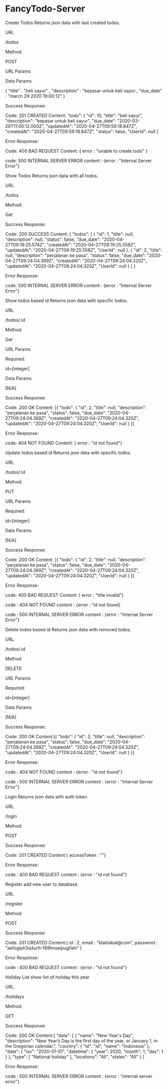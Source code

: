 # FancyTodo-Server

Create Todos
Returns json data with last created todos.

URL

/todos

Method:

POST

URL Params

Data Params

 {
    "title" : "beli sayur" , 
    "description" : "kepasar untuk beli sayur:, 
    "due_date" : "march 29 2020 19:00:12" 
 }

Success Response:

Code: 201 CREATED
Content:  "todo": {
        "id": 10,
        "title": "beli sayur",
        "description": "kepasar untuk beli sayur",
        "due_date": "2020-03-29T11:00:12.000Z",
        "updatedAt": "2020-04-27T09:59:18.847Z",
        "createdAt": "2020-04-27T09:59:18.847Z",
        "status": false,
        "UserId": null
    }

Error Response:

Code: 400 BAD REQUEST
Content: { error : "unable to create todo" }

code: 500 INTERNAL SERVER ERROR
content : {error : "Internal Server Error"}


Show Todos
Returns json data with all todos.

URL

/todos

Method:

Get


Success Response:

Code: 200 SUCCESS
Content: {
    "todos": [
        {
            "id": 1,
            "title": null,
            "description": null,
            "status": false,
            "due_date": "2020-04-27T09:19:25.574Z",
            "createdAt": "2020-04-27T09:19:25.558Z",
            "updatedAt": "2020-04-27T09:19:25.558Z",
            "UserId": null
        },
        {
            "id": 2,
            "title": null,
            "description": "perjalanan ke pasa",
            "status": false,
            "due_date": "2020-04-27T09:24:04.369Z",
            "createdAt": "2020-04-27T09:24:04.320Z",
            "updatedAt": "2020-04-27T09:24:04.320Z",
            "UserId": null
        }
    ]
}

Error Response:

code: 500 INTERNAL SERVER ERROR
content : {error : "Internal Server Error"}



Show todos based id
Returns json data with specific todos.

URL

/todos/:id

Method:

Get

URL Params

Required: 

id=[integer]

Data Params

[N/A]


Success Response:

Code: 200 OK
Content: [{
    "todo": {
        "id": 2,
        "title": null,
        "description": "perjalanan ke pasa",
        "status": false,
        "due_date": "2020-04-27T09:24:04.369Z",
        "createdAt": "2020-04-27T09:24:04.320Z",
        "updatedAt": "2020-04-27T09:24:04.320Z",
        "UserId": null
    }
}]

Error Response:

code: 404 NOT FOUND
Content: { error : "id not found"}



Update todos based id
Returns json data with specific todos.

URL

/todos/:id

Method:

PUT

URL Params

Required: 

id=[integer]

Data Params

[N/A]


Success Response:

Code: 200 OK
Content: [{
    "todo": {
        "id": 2,
        "title": null,
        "description": "perjalanan ke pasa",
        "status": false,
        "due_date": "2020-04-27T09:24:04.369Z",
        "createdAt": "2020-04-27T09:24:04.320Z",
        "updatedAt": "2020-04-27T09:24:04.320Z",
        "UserId": null
    }
}]

Error Response:

code: 400 BAD REQUEST
Content: { error : "title invalid"}

code : 404 NOT FOUND
content : {error : "id not found}

code : 500 INTERNAL SERVER ERROR
content : {error : "Internal Server Error"}



Delete todos based id
Returns json data with removed todos.

URL

/todos/:id

Method:

DELETE

URL Params

Required: 

id=[integer]

Data Params

[N/A]


Success Response:

Code: 200 OK
Content:[{
    "todo": {
        "id": 2,
        "title": null,
        "description": "perjalanan ke pasa",
        "status": false,
        "due_date": "2020-04-27T09:24:04.369Z",
        "createdAt": "2020-04-27T09:24:04.320Z",
        "updatedAt": "2020-04-27T09:24:04.320Z",
        "UserId": null
    }
}]

Error Response:

code : 404 NOT FOUND
content : {error : "id not found"}

code : 500 INTERNAL SERVER ERROR
content : {error : "Internal Server Error"}

Login
Returns json data with auth token.

URL

/login

Method:

POST

Success Response:

Code: 201 CREATED
Content:{ accessToken : ""}

Error Response:

code : 400 BAD REQUEST
content : {error : "id not found"}


Register
add new user to database.

URL

/register

Method:

POST

Success Response:

Code: 201 CREATED
Content:{ id : 2,
          email : "blablabal@com",
          password : "aefogiph3q4urh-f89hnseipug0eh"
        }

Error Response:

code : 400 BAD REQUEST
content : {error : "id not found"}


Holiday List
show list of holiday this year

URL

/holidays

Method:

GET

Success Response:

Code: 200 OK
Content:[
    "data": [
        {
            "name": "New Year's Day",
            "description": "New Year’s Day is the first day of the year, or January 1, in the Gregorian calendar.",
            "country": {
                "id": "id",
                "name": "Indonesia"
            },
            "date": {
                "iso": "2020-01-01",
                "datetime": {
                    "year": 2020,
                    "month": 1,
                    "day": 1
                }
            },
            "type": [
                "National holiday"
            ],
            "locations": "All",
            "states": "All"
        }
]

Error Response:

code : 500 INTERNAL SERVER ERROR
content : {error : "internal server error"}
